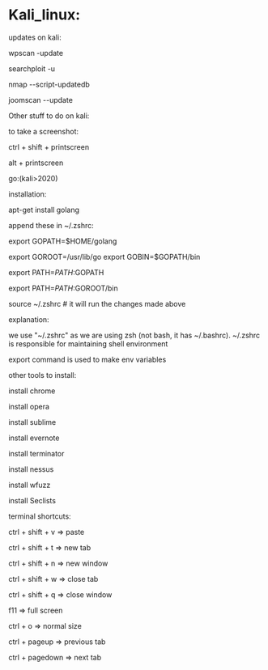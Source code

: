 # Kali_linux:

updates on kali:

wpscan -update

searchploit -u

nmap --script-updatedb

joomscan --update

Other stuff to do on kali:

to take a screenshot:

ctrl + shift + printscreen

alt + printscreen

go:(kali>2020)

installation:

apt-get install golang

append these in ~/.zshrc:

export GOPATH=$HOME/golang

export GOROOT=/usr/lib/go
export GOBIN=$GOPATH/bin

export PATH=$PATH:$GOPATH

export PATH=$PATH:$GOROOT/bin

source ~/.zshrc # it will run the changes made above

explanation:

we use "~/.zshrc" as we are using zsh (not bash, it has ~/.bashrc). ~/.zshrc is
responsible for maintaining shell environment

export command is used to make env variables

other tools to install:

install chrome

install opera

install sublime

install evernote

install terminator

install nessus

install wfuzz

install Seclists

terminal shortcuts:

ctrl + shift + v => paste

ctrl + shift + t => new tab

ctrl + shift + n => new window

ctrl + shift + w => close tab

ctrl + shift + q => close window

f11 => full screen

ctrl + o => normal size

ctrl + pageup => previous tab

ctrl + pagedown => next tab

